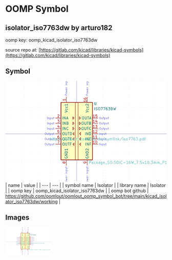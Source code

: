 # OOMP Symbol  
## isolator_iso7763dw  by arturo182  
  
oomp key: oomp_kicad_isolator_iso7763dw  
  
source repo at: [https://gitlab.com/kicad/libraries/kicad-symbols](https://gitlab.com/kicad/libraries/kicad-symbols)  
## Symbol  
  
[![working.png](working_600.png)](working.png)  
| name | value | 
| --- | --- | 
| symbol name | Isolator | 
| library name | Isolator | 
| oomp key | oomp_kicad_isolator_iso7763dw | 
| oomp bot github | https://github.com/oomlout/oomlout_oomp_symbol_bot/tree/main/kicad_isolator_iso7763dw/working | 
## Images  
  
[![working.png](working_140.png)](working.png)  
